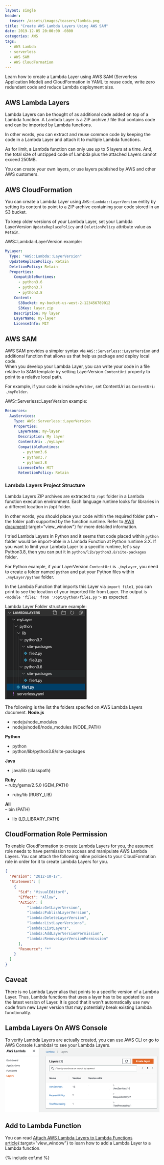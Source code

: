 ```yaml
---
layout: single
header:
  teaser: /assets/images/teasers/lambda.png
title: "Create AWS Lambda Layers Using AWS SAM"
date: 2019-12-05 20:00:00 -0800
categories: AWS
tags:
  - AWS Lambda
  - serverless
  - AWS SAM
  - AWS CloudFormation
---
```

Learn how to create a Lambda Layer using AWS SAM (Serverless Application Model) and CloudFormation in YAML to reuse code, write zero redundant code and reduce Lambda deployment size.  

## AWS Lambda Layers
Lambda Layers can be thought of as additional code added on top of a Lambda function. A Lambda Layer is a ZIP archive / file that contains code and can be imported by Lambda functions. 

In other words, you can extract and reuse common code by keeping the code in a Lambda Layer and attach it to multiple Lambda functions. 

As for limit, a Lambda function can only use up to 5 layers at a time. And, the total size of unzipped code of Lambda plus the attached Layers cannot exceed 250MB.

You can create your own layers, or use layers published by AWS and other AWS customers.

## AWS CloudFormation
You can create a Lambda Layer using `AWS::Lambda::LayerVersion` entity by setting its content to point to a ZIP archive containing your code stored in an S3 bucket.   

To keep older versions of your Lambda Layer, set your Lambda LayerVersion `UpdateReplacePolicy` and `DeletionPolicy` attribute value as `Retain`.

AWS::Lambda::LayerVersion example:  
```yaml
MyLayer:
  Type: "AWS::Lambda::LayerVersion"
  UpdateReplacePolicy: Retain
  DeletionPolicy: Retain
  Properties:
    CompatibleRuntimes: 
      - python3.6
      - python3.7
      - python3.8
    Content: 
      S3Bucket: my-bucket-us-west-2-123456789012
      S3Key: layer.zip
    Description: My layer
    LayerName: my-layer
    LicenseInfo: MIT
```

## AWS SAM 
AWS SAM provides a simpler syntax via `AWS::Serverless::LayerVersion` and additional function that allows us that help us package and deploy local code.   
When you develop your Lambda Layer, you can write your code in a file relative to SAM template by setting LayerVersion `ContentUri` property to point to a relative local path.  

For example, if your code is inside `myFolder`, set ContentUri as `ContentUri: ./myFolder`.  

AWS::Serverless::LayerVersion example:  
```yaml
Resources:
  AwsServices:
    Type: AWS::Serverless::LayerVersion
    Properties:
      LayerName: my-layer
      Description: My layer
      ContentUri: ./myLayer
      CompatibleRuntimes:
        - python3.6
        - python3.7
        - python3.8
      LicenseInfo: MIT
      RetentionPolicy: Retain
```

### Lambda Layers Project Structure 
Lambda Layers ZIP archives are extracted to `/opt` folder in a Lambda function execution environment. Each language runtime looks for libraries in a different location in /opt folder.  

In other words, you should place your code within the required folder path - the folder path supported by the function runtime. Refer to [AWS document](https://docs.aws.amazon.com/lambda/latest/dg/configuration-layers.html#configuration-layers-path){:target="view_window"} for more detailed information.

I tried Lambda Layers in Python and it seems that code placed within `python` folder would be import-able in a Lambda Function at Python runtime 3.X. If you want to limit your Lambda Layer to a specific runtime, let's say Python3.8, then you can put it in `python/lib/python3.8/site-packages` folder.  

For Python example, if your LayerVersion `ContentUri` is `./myLayer`, you need to create a folder named `python` and put your Python files within `./myLayer/python` folder.  

In the Lambda Function that imports this Layer via `import file1`, you can print to see the location of your imported file from Layer. The output is `<module 'file1' from '/opt/python/file1.py'>` as expected.  

Lambda Layer Folder structure example:  
![AWS Lambda Layers Folder Structure](/assets/images/2019-12-05-create-aws-lambda-layers-using-aws-sam-yaml-tutorial/aws-lambda-layer-python-runtime-folder-structure.png)

The following is the list the folders specifed on AWS Lambda Layers document.
**Node.js**
- nodejs/node_modules
- nodejs/node8/node_modules (NODE_PATH)

**Python** 
- python
- python/lib/python3.8/site-packages

**Java**
- java/lib (classpath)

**Ruby**  
– ruby/gems/2.5.0 (GEM_PATH)
- ruby/lib (RUBY_LIB)

**All**  
– bin (PATH)
- lib (LD_LIBRARY_PATH)

## CloudFormation Role Permission
To enable CloudFormation to create Lambda Layers for you, the assumed role needs to have permission to access and manipulate AWS Lambda Layers. You can attach the following inline policies to your CloudFormation role in order for it to create Lambda Layers for you.

```json
{
  "Version": "2012-10-17",
  "Statement": [
    {
      "Sid": "VisualEditor0",
      "Effect": "Allow",
      "Action": [
          "lambda:GetLayerVersion",
          "lambda:PublishLayerVersion",
          "lambda:DeleteLayerVersion",
          "lambda:ListLayerVersions",
          "lambda:ListLayers",
          "lambda:AddLayerVersionPermission",
          "lambda:RemoveLayerVersionPermission"
      ],
      "Resource": "*"
    }
  ]
}
```

## Caveat
There is no Lambda Layer alias that points to a specific version of a Lambda Layer. Thus, Lambda functions that uses a layer has to be updated to use the latest version of Layer. It is good that it won't automatically use new code from new Layer version that may potentially break existing Lambda functionality.   

## Lambda Layers On AWS Console
To verify Lambda Layers are actually created, you can use AWS CLI or go to AWS Console (Lambda) to see your Lambda Layers.
![AWS Lambda Layers Folder Structure](/assets/images/2019-12-05-create-aws-lambda-layers-using-aws-sam-yaml-tutorial/aws-lambda-layers-on-aws-console.png)

## Add to Lambda Function
You can read [Attach AWS Lambda Layers to Lambda Functions article](https://jun711.github.io/aws/attach-aws-lambda-layers-to-lambda-using-aws-sam-yaml-tutorial/){:target="view_window"} to learn how to add a Lambda Layer to a Lambda function.  

{% include eof.md %}